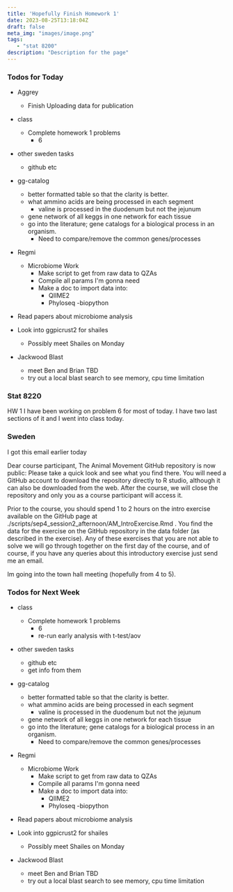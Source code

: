 ```yaml
---
title: 'Hopefully Finish Homework 1'
date: 2023-08-25T13:18:04Z
draft: false
meta_img: "images/image.png"
tags:
   - "stat 8200"
description: "Description for the page"
---
```


### Todos for Today

- Aggrey
  - Finish Uploading data for publication 
  
- class
  - Complete homework 1 problems
    - 6
  
- other sweden tasks
  - github etc
  
- gg-catalog
  - better formatted table so that the clarity is better.
  - what ammino acids are being processed in each segment
    - valine is processed in the duodenum but not the jejunum
  - gene network of all keggs in one network for each tissue
  - go into the literature; gene catalogs for a biological process in an organism.
      - Need to compare/remove the common genes/processes 
- Regmi
  - Microbiome Work
    - Make script to get from raw data to QZAs
    - Compile all params I'm gonna need
    - Make a doc to import data into:
      - QIIME2
      - Phyloseq
      -biopython
 
- Read papers about microbiome analysis

- Look into ggpicrust2 for shailes
  - Possibly meet Shailes on Monday
  
- Jackwood Blast
  - meet Ben and Brian TBD
  - try out a local blast search to see memory, cpu time limitation
  
### Stat 8220

HW 1 
  I have been working on problem 6 for most of today. I have two last sections of it and I went into class today.


### Sweden

I got this email earlier today


Dear course participant, 
The Animal Movement GitHub repository is now public: Please take a quick look and see what you find there. You will need a GitHub account to download the repository directly to R studio, although it can also be downloaded from the web. After the course, we will close the repository and only you as a course participant will access it.
 
Prior to the course, you should spend 1 to 2 hours on the intro exercise available on the GitHub page at ./scripts/sep4_session2_afternoon/AM_IntroExercise.Rmd . You find the data for the exercise on the GitHub repository in the data folder (as described in the exercise). Any of these exercises that you are not able to solve we will go through together on the first day of the course, and of course, if you have any queries about this introductory exercise just send me an email. 
 
Im going into the town hall meeting (hopefully from 4 to 5). 

### Todos for Next Week

- class
  - Complete homework 1 problems
    - 6
    - re-run early analysis with t-test/aov
  
- other sweden tasks
  - github etc
  - get info from them
  
- gg-catalog
  - better formatted table so that the clarity is better.
  - what ammino acids are being processed in each segment
    - valine is processed in the duodenum but not the jejunum
  - gene network of all keggs in one network for each tissue
  - go into the literature; gene catalogs for a biological process in an organism.
      - Need to compare/remove the common genes/processes 
- Regmi
  - Microbiome Work
    - Make script to get from raw data to QZAs
    - Compile all params I'm gonna need
    - Make a doc to import data into:
      - QIIME2
      - Phyloseq
      -biopython
 
- Read papers about microbiome analysis

- Look into ggpicrust2 for shailes
  - Possibly meet Shailes on Monday
  
- Jackwood Blast
  - meet Ben and Brian TBD
  - try out a local blast search to see memory, cpu time limitation